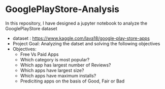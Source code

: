 # GooglePlayStore-Analysis
In this repository, I have designed a jupyter notebook to analyze the GooglePlayStore dataset
* dataset : https://www.kaggle.com/lava18/google-play-store-apps
* Project Goal: Analyzing the datset and solving the following objectives
* Objectives: 
  * Free Vs Paid Apps
  * Which category is most popular?
  * Which app has largest number of Reviews?
  * Which apps have largest size?
  * Which apps have maximum installs?
  * Prediciting apps on the basis of Good, Fair or Bad
